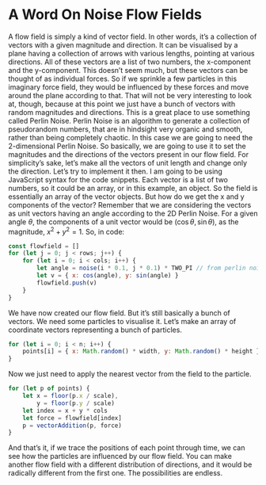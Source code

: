 # A Word On Noise Flow Fields

A flow field is simply a kind of vector field. In other words, it’s a collection of vectors with a given magnitude and direction. It can be visualised by a plane having a collection of arrows with various lengths, pointing at various directions. All of these vectors are a list of two numbers, the x-component and the y-component. This doesn’t seem much, but these vectors can be thought of as individual forces. So if we sprinkle a few particles in this imaginary force field, they would be influenced by these forces and move around the plane according to that. That will not be very interesting to look at, though, because at this point we just have a bunch of vectors with random magnitudes and directions. This is a great place to use something called Perlin Noise. Perlin Noise is an algorithm to generate a collection of pseudorandom numbers, that are in hindsight very organic and smooth, rather than being completely chaotic. In this case we are going to need the 2-dimensional Perlin Noise. So basically, we are going to use it to set the magnitudes and the directions of the vectors present in our flow field. For simplicity’s sake, let’s make all the vectors of unit length and change only the direction. Let’s try to implement it then. I am going to be using JavaScript syntax for the code snippets.
Each vector is a list of two numbers, so it could be an array, or in this example, an object. So the field is essentially an array of the vector objects. But how do we get the x and y components of the vector? Remember that we are considering the vectors as unit vectors having an angle according to the 2D Perlin Noise. For a given angle $\theta$, the components of a unit vector would be $(\cos{\theta}, \sin{\theta})$, as the magnitude, $x^2 + y^2 = 1$. So, in code:

```js
const flowfield = []
for (let j = 0; j < rows; j++) {
    for (let i = 0; i < cols; i++) {
        let angle = noise(i * 0.1, j * 0.1) * TWO_PI // from perlin noise
        let v = { x: cos(angle), y: sin(angle) }
        flowfield.push(v)
    }
}
```

We have now created our flow field. But it’s still basically a bunch of vectors. We need some particles to visualise it. Let’s make an array of coordinate vectors representing a bunch of particles.

```js
for (let i = 0; i < n; i++) {
    points[i] = { x: Math.random() * width, y: Math.random() * height }
}
```

Now we just need to apply the nearest vector from the field to the particle.

```js
for (let p of points) {
    let x = floor(p.x / scale),
        y = floor(p.y / scale)
    let index = x + y * cols
    let force = flowfield[index]
    p = vectorAddition(p, force)
}
```

And that’s it, if we trace the positions of each point through time, we can see how the particles are influenced by our flow field. You can make another flow field with a different distribution of directions, and it would be radically different from the first one. The possibilities are endless.
